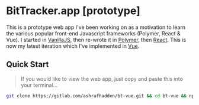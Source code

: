 # BitTracker.app [prototype]

This is a prototype web app I've been working on as a motivation to learn the various popular front-end Javascript frameworks (Polymer, React & Vue). I started in [VanillaJS](http://vanilla-js.com/), then re-wrote it in [Polymer](https://www.polymer-project.org/), then [React](https://reactjs.org/). This is now my latest iteration which I've implemented in [Vue](https://vuejs.org/).

## Quick Start
> If you would like to view the web app, just copy and paste this into your terminal...
```bash
git clone https://gitlab.com/ashrafhadden/bt-vue.git && cd bt-vue && npm install && npm run start
```
